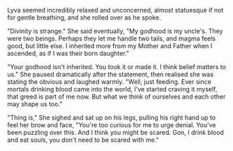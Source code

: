 Lyva seemed incredibly relaxed and unconcerned, almost statuesque if not for gentle breathing, and she rolled over as he spoke.    

"Divinity is strange." She said eventually, "My godhood is my uncle's. They were two beings. Perhaps they let me handle two tails, and magma feels good, but little else. I inherited more from my Mother and Father when I ascended, as if I was their born daughter."      

"Your godhood isn't inherited. You took it or made it. I think belief matters to us." She paused dramatically after the statement, then realised she was stating the obvious and laughed warmly. "Well, just feeding. Ever since mortals drinking blood came into the world, I've started craving it myself, that greed is part of me now. But what we think of ourselves and each other may shape us too."     

"Thing is," She sighed and sat up on his legs, pulling his right hand up to feel her brow and face, "You're too curious for me to urge denial. You've been puzzling over this. And I think you might be scared. Gon, I drink blood and eat souls, you don't need to be scared with me."